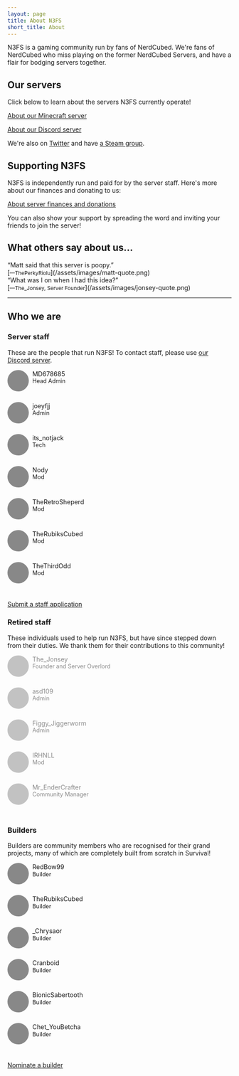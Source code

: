```yaml
---
layout: page
title: About N3FS
short_title: About
---
```


N3FS is a gaming community run by fans of NerdCubed. We're fans of NerdCubed who miss playing on the former NerdCubed Servers, and have a flair for bodging servers together.

## Our servers

Click below to learn about the servers N3FS currently operate! 

<a href="/minecraft" class="action">About our Minecraft server</a>  

<a href="/discord" class="action">About our Discord server</a>

We're also on [Twitter](https://twitter.com/Nerd3Server) and have [a Steam group](https://steamcommunity.com/groups/n3fstjs/edit/profile). 


## Supporting N3FS

N3FS is independently run and paid for by the server staff. Here's more about our finances and donating to us:

<a href="/about/donations" class="action">About server finances and donations</a>

You can also show your support by spreading the word and inviting your friends to join the server!

## What others say about us...

<div class="lead">“Matt said that this server is poopy.”</div>
[<small>&mdash;ThePerkyRiolu</small>](/assets/images/matt-quote.png)

<div class="lead">“What was I on when I had this idea?”</div>
[<small>&mdash;The_Jonsey, Server Founder</small>](/assets/images/jonsey-quote.png)

----

## Who we are

<style>
.staff-list{
  display: flex;
  flex-wrap: wrap;
  justify-content: flex-start;
  line-height: 1.25;
}
.staff-member{
  width: 33.333%;
  min-width: 256px;
  flex: inherit;
  margin-bottom: 1rem;
}
.staff-avatar{
  float: left;
  width: 48px;
  height: 48px;
  background-color: #888;
  background-image: url('/assets/images/staff.jpg');
  background-size: 384px 192px;
  border-radius: 100%;
  margin: 0 8px 8px 0;
}
.staff-name{
}
.staff-position{
  font-size: 0.8rem;
}
.staff-tagline{
  height: 0px;
  overflow-y: hidden;
  clear: left;
  font-size: 0.75rem;
  font-style: italic;
  transition: height 0.25s ease-out, opacity 0.25s ease-out;
  opacity: 0;
}
.staff-tagline::before{
  content: '\201C';
}
.staff-tagline::after{
  content: '\201D';
}
.staff-member:hover .staff-tagline{
  height: 2rem;
  opacity: 1;
}
.staff-nomination{
  text-align: center;
  font-size: 14px;
}
.staff-nomination-type{
  margin-top: 30px;
}
.fade{
  opacity: 0.5;
}
</style>

### Server staff

These are the people that run N3FS! To contact staff, please use [our Discord server](/discord).

<div class="staff-list">
  <div class="staff-member">
    <div class="staff-avatar" style="background-position: -48px -0px;"></div>
    <div class="staff-name">MD678685</div>
    <div class="staff-position">Head Admin</div>
    <div class="staff-tagline">One who actually does stuff</div>
  </div>

  <div class="staff-member">
    <div class="staff-avatar" style="background-position: -288px -0px;"></div>
    <div class="staff-name">joeyfjj</div>
    <div class="staff-position">Admin</div>
    <div class="staff-tagline">Maker of terrible puns.</div>
  </div>

  <div class="staff-member">
    <div class="staff-avatar" style="background-position: -192px -48px;"></div>
    <div class="staff-name">its_notjack</div>
    <div class="staff-position">Tech</div>
    <div class="staff-tagline">May or may not be Jack</div>
  </div>

  <div class="staff-member">
    <div class="staff-avatar" style="background-position: 0px -96px;"></div>
    <div class="staff-name">Nody</div>
    <div class="staff-position">Mod</div>
    <div class="staff-tagline">Moderating people since 2014</div>
  </div>

  <div class="staff-member">
    <div class="staff-avatar" style="background-position: -336px -48px;"></div>
    <div class="staff-name">TheRetroSheperd</div>
    <div class="staff-position">Mod</div>
    <div class="staff-tagline">Someone stole the toilet seat from the church</div>
  </div>

  <div class="staff-member">
    <div class="staff-avatar" style="background-position: -48px -48px;"></div>
    <div class="staff-name">TheRubiksCubed</div>
    <div class="staff-position">Mod</div>
    <div class="staff-tagline">Everyone loves Ruby</div>
  </div>

  <div class="staff-member">
    <div class="staff-avatar" style="background-position: -192px -0px;"></div>
    <div class="staff-name">TheThirdOdd</div>
    <div class="staff-position">Mod</div>
    <div class="staff-tagline">TheThirdOdd/Modd/Godd/Sodd</div>
  </div>
</div>

<a href="/help/staff-application" class="action">Submit a staff application</a>

### Retired staff

These individuals used to help run N3FS, but have since stepped down from their duties. We thank them for their contributions to this community!

<div class="staff-list">
  <div class="staff-member fade">
    <div class="staff-avatar" style="background-position: -0px -0px;"></div>
    <div class="staff-name">The_Jonsey</div>
    <div class="staff-position">Founder and Server Overlord</div>
    <div class="staff-tagline">Owner</div>
  </div>

  <div class="staff-member fade">
    <div class="staff-avatar" style="background-position: -96px -0px;"></div>
    <div class="staff-name">asd109</div>
    <div class="staff-position">Admin</div>
    <div class="staff-tagline">It's a(WOL)sd109</div>
  </div>

  <div class="staff-member fade">
    <div class="staff-avatar" style="background-position: -144px -0px;"></div>
    <div class="staff-name">Figgy_Jiggerworm</div>
    <div class="staff-position">Admin</div>
    <div class="staff-tagline">Part-time eyebrow wiggler</div>
  </div>

  <div class="staff-member fade">
    <div class="staff-avatar" style="background-position: -240px -0px;"></div>
    <div class="staff-name">IRHNLL</div>
    <div class="staff-position">Mod</div>
    <div class="staff-tagline">They weren't the mods you're looking for</div>
  </div>

  <div class="staff-member fade">
    <div class="staff-avatar" style="background-position: -336px -0px;"></div>
    <div class="staff-name">Mr_EnderCrafter</div>
    <div class="staff-position">Community Manager</div>
    <div class="staff-tagline">Ran off to sixth form.</div>
  </div>
</div>

### Builders

Builders are community members who are recognised for their grand projects, many of which are completely built from scratch in Survival! 

<div class="staff-list">
  <div class="staff-member">
    <div class="staff-avatar" style="background-position: -0px -48px;"></div>
    <div class="staff-name">RedBow99</div>
    <div class="staff-position">Builder</div>
    <div class="staff-tagline">Builds some cities on rock and roll</div>
  </div>

  <div class="staff-member">
    <div class="staff-avatar" style="background-position: -48px -48px;"></div>
    <div class="staff-name">TheRubiksCubed</div>
    <div class="staff-position">Builder</div>
    <div class="staff-tagline">Everyone loves Ruby</div>
  </div>

  <div class="staff-member">
    <div class="staff-avatar" style="background-position: -96px -48px;"></div>
    <div class="staff-name">_Chrysaor</div>
    <div class="staff-position">Builder</div>
    <div class="staff-tagline">Too busy chry-ing to build anything ;-;</div>
  </div>

  <div class="staff-member">
    <div class="staff-avatar" style="background-position: -144px -48px;"></div>
    <div class="staff-name">Cranboid</div>
    <div class="staff-position">Builder</div>
    <div class="staff-tagline">Our commissionary builder</div>
  </div>

  <div class="staff-member">
    <div class="staff-avatar" style="background-position: -240px -48px;"></div>
    <div class="staff-name">BionicSabertooth</div>
    <div class="staff-position">Builder</div>
    <div class="staff-tagline">The Master of Totally Completed Builds</div>
  </div>

  <div class="staff-member">
    <div class="staff-avatar" style="background-position: -288px -48px;"></div>
    <div class="staff-name">Chet_YouBetcha</div>
    <div class="staff-position">Builder</div>
    <div class="staff-tagline">Elytra flight is weeeeeird</div>
  </div>
</div>

<a href="/help/builders" class="action">Nominate a builder</a>
